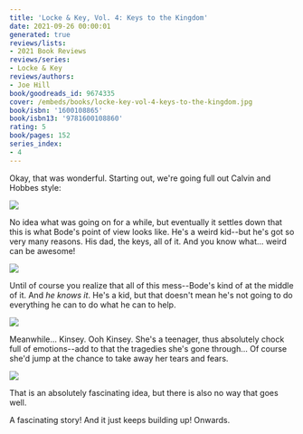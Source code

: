 ```yaml
---
title: 'Locke & Key, Vol. 4: Keys to the Kingdom'
date: 2021-09-26 00:00:01
generated: true
reviews/lists:
- 2021 Book Reviews
reviews/series:
- Locke & Key
reviews/authors:
- Joe Hill
book/goodreads_id: 9674335
cover: /embeds/books/locke-key-vol-4-keys-to-the-kingdom.jpg
book/isbn: '1600108865'
book/isbn13: '9781600108860'
rating: 5
book/pages: 152
series_index:
- 4
---
```

Okay, that was wonderful. Starting out, we're going full out Calvin and Hobbes style:  

![](/embeds/books/attachments/locke-and-key-4.1.png)

<!--more-->

No idea what was going on for a while, but eventually it settles down that this is what Bode's point of view looks like. He's a weird kid--but he's got so very many reasons. His dad, the keys, all of it. And you know what... weird can be awesome!  

![](/embeds/books/attachments/locke-and-key-4.2.png)

Until of course you realize that all of this mess--Bode's kind of at the middle of it. And *he knows it*. He's a kid, but that doesn't mean he's not going to do everything he can to do what he can to help.  

![](/embeds/books/attachments/locke-and-key-4.3.png)

Meanwhile... Kinsey. Ooh Kinsey. She's a teenager, thus absolutely chock full of emotions--add to that the tragedies she's gone through... Of course she'd jump at the chance to take away her tears and fears.  

![](/embeds/books/attachments/locke-and-key-4.4.png)

That is an absolutely fascinating idea, but there is also no way that goes well.  

A fascinating story! And it just keeps building up! Onwards.